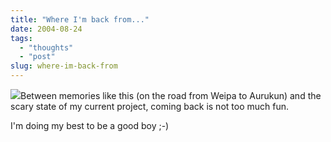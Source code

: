 ```yaml
---
title: "Where I'm back from..."
date: 2004-08-24
tags: 
  - "thoughts"
  - "post"
slug: where-im-back-from
---
```


![](http://codeconsult.ch/bertrand/archives/images/weipa-to-aurukun.jpg)Between memories like this (on the road from Weipa to Aurukun) and the scary state of my current project, coming back is not too much fun.

I'm doing my best to be a good boy ;-)
